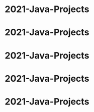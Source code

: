 # 2021-Java-Projects
# 2021-Java-Projects
# 2021-Java-Projects
# 2021-Java-Projects
# 2021-Java-Projects
